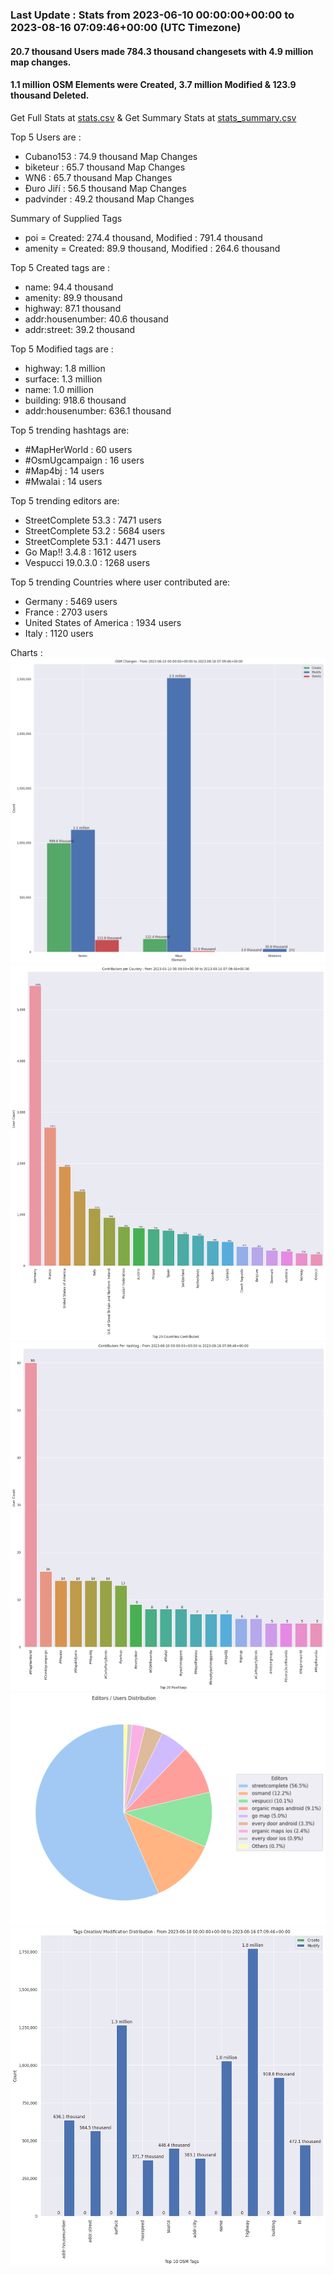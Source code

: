 ### Last Update : Stats from 2023-06-10 00:00:00+00:00 to 2023-08-16 07:09:46+00:00 (UTC Timezone)

#### 20.7 thousand Users made 784.3 thousand changesets with 4.9 million map changes.
#### 1.1 million OSM Elements were Created, 3.7 million Modified & 123.9 thousand Deleted.
Get Full Stats at [stats.csv](/stats/fieldmappers/Daily/stats.csv)
 & Get Summary Stats at [stats_summary.csv](/stats/fieldmappers/Daily/stats_summary.csv)

Top 5 Users are : 
- Cubano153 : 74.9 thousand Map Changes
- biketeur : 65.7 thousand Map Changes
- WN6 : 65.7 thousand Map Changes
- Đuro Jiří : 56.5 thousand Map Changes
- padvinder : 49.2 thousand Map Changes

Summary of Supplied Tags
- poi = Created: 274.4 thousand, Modified : 791.4 thousand
- amenity = Created: 89.9 thousand, Modified : 264.6 thousand


Top 5 Created tags are :
- name: 94.4 thousand
- amenity: 89.9 thousand
- highway: 87.1 thousand
- addr:housenumber: 40.6 thousand
- addr:street: 39.2 thousand


Top 5 Modified tags are :
- highway: 1.8 million
- surface: 1.3 million
- name: 1.0 million
- building: 918.6 thousand
- addr:housenumber: 636.1 thousand


Top 5 trending hashtags are:
- #MapHerWorld : 60 users
- #OsmUgcampaign : 16 users
- #Map4bj : 14 users
- #Mwalai : 14 users


Top 5 trending editors are:
- StreetComplete 53.3 : 7471 users
- StreetComplete 53.2 : 5684 users
- StreetComplete 53.1 : 4471 users
- Go Map!! 3.4.8 : 1612 users
- Vespucci 19.0.3.0 : 1268 users


Top 5 trending Countries where user contributed are:
- Germany : 5469 users
- France : 2703 users
- United States of America : 1934 users
- Italy : 1120 users


 Charts : 
![Alt text](./stats_osm_changes.png) 
![Alt text](./stats_users_per_country.png) 
![Alt text](./stats_users_per_hashtag.png) 
![Alt text](./stats_editors_pie_chart.png) 
![Alt text](./stats_tags.png) 
